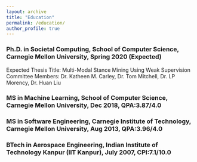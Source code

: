 ```yaml
---
layout: archive
title: "Education"
permalink: /education/
author_profile: true
---
```

### Ph.D. in Societal Computing, School of Computer Science, Carnegie Mellon University, Spring 2020 (Expected)
Expected Thesis Title: Multi-Modal Stance Mining Using Weak Supervision
Committee Members: Dr. Katheen M. Carley, Dr. Tom Mitchell, Dr. LP Morency, Dr. Huan Liu

### MS in Machine Learning, School of Computer Science, Carnegie Mellon University, Dec 2018, QPA:3.87/4.0

### MS in Software Engineering, Carnegie Institute of Technology, Carnegie Mellon University, Aug 2013, QPA:3.96/4.0

### BTech in Aerospace Engineering, Indian Institute of Technology Kanpur (IIT Kanpur), July 2007, CPI:7.1/10.0
